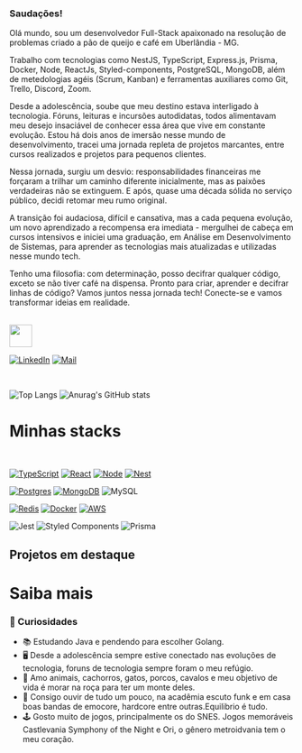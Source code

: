 ### Saudações!

Olá mundo, sou um desenvolvedor Full-Stack apaixonado na resolução de problemas criado a pão de queijo e café em Uberlândia - MG. 

Trabalho com tecnologias como NestJS, TypeScript, Express.js, Prisma, Docker, Node, ReactJs, Styled-components, PostgreSQL, MongoDB, além de metedologias agéis (Scrum, Kanban) e ferramentas auxiliares como Git, Trello, Discord, Zoom.

Desde a adolescência, soube que meu destino estava interligado à tecnologia. Fóruns, leituras e incursões autodidatas, todos alimentavam meu desejo insaciável de conhecer essa área que vive em constante evolução.
Estou há dois anos de imersão nesse mundo de desenvolvimento, tracei uma jornada repleta de projetos marcantes, entre cursos realizados e projetos para pequenos clientes.

Nessa jornada, surgiu um desvio: responsabilidades financeiras me forçaram a trilhar um caminho diferente inicialmente, mas as paixões verdadeiras não se extinguem. E após, quase uma década sólida no serviço público, decidi retomar meu rumo original.

A transição foi audaciosa, difícil e cansativa, mas a cada pequena evolução, um novo aprendizado a recompensa era imediata - mergulhei de cabeça em cursos intensivos e iniciei uma graduação, em Análise em Desenvolvimento de Sistemas, para aprender as tecnologias mais atualizadas e utilizadas nesse mundo tech.

Tenho uma filosofia: com determinação, posso decifrar qualquer código, exceto se não tiver café na dispensa.
Pronto para criar, aprender e decifrar linhas de código? Vamos juntos nessa jornada tech! Conecte-se e vamos transformar ideias em realidade.

<br>
<a href="#saiba-mais">
<img height="40px" src="https://img.shields.io/badge/->saiba_mais<-141321?style=for-the-badge&logo=aseprite&logoColor=F7408A&color:FFF"/>
</a>

</p>

[![LinkedIn](https://img.shields.io/badge/-LinkedIn-141321?style=for-the-badge&logo=linkedin&logoColor=F7408A&color:FFF)](https://www.linkedin.com/in/brandon-neves/)
[![Mail](https://img.shields.io/badge/-Mail_me-141321?style=for-the-badge&logo=gmail&logoColor=F7408A&color:FFF)](mailto:dev.brandon.neves@gmail.com)

<br>

![Top Langs](https://github-readme-stats.vercel.app/api/top-langs/?username=brandon-neves&theme=radical&layout=compact&border_radius=15)
![Anurag's GitHub stats](https://github-readme-stats.vercel.app/api?username=brandon-neves&show_icons=true&theme=radical&layout=compact&border_radius=15&include_all_commits=true)

# Minhas stacks
<br>

[![TypeScript](https://img.shields.io/badge/-TypeScript-007ACC?style=for-the-badge&logo=typescript&logoColor=white)](https://www.typescriptlang.org)
[![React](https://img.shields.io/badge/React-20232A?style=for-the-badge&logo=react&logoColor=61DAFB)](https://react.dev)
[![Node](https://img.shields.io/badge/-Node.js-43853d?style=for-the-badge&logo=nodedotjs&logoColor=white)](https://nodejs.org)
[![Nest](https://img.shields.io/badge/-Nest.js-EA2845?style=for-the-badge&logo=nestjs&logoColor=white)](https://nestjs.com)

[![Postgres](https://img.shields.io/badge/-PostgreSQL-31648c?style=for-the-badge&logo=postgresql&logoColor=white)](https://www.postgresql.org)
[![MongoDB](https://img.shields.io/badge/-MongoDB-00d65c?style=for-the-badge&logo=mongodb&logoColor=white)](https://www.mongodb.com)
![MySQL](https://img.shields.io/badge/mysql-%2300f.svg?style=for-the-badge&logo=mysql&logoColor=white)

[![Redis](https://img.shields.io/badge/redis-%23DD0031.svg?style=for-the-badge&logo=redis&logoColor=white)](https://redis.io)
[![Docker](https://img.shields.io/badge/Docker-2CA5E0?style=for-the-badge&logo=docker&logoColor=white)](https://www.docker.com)
[![AWS](https://img.shields.io/badge/Amazon_AWS-FF9900?style=for-the-badge&logo=amazonaws&logoColor=white)](https://aws.amazon.com)

![Jest](https://img.shields.io/badge/-jest-%23C21325?style=for-the-badge&logo=jest&logoColor=white)
![Styled Components](https://img.shields.io/badge/styled--components-DB7093?style=for-the-badge&logo=styled-components&logoColor=white)
![Prisma](https://img.shields.io/badge/Prisma-3982CE?style=for-the-badge&logo=Prisma&logoColor=white)

## Projetos em destaque


# Saiba mais

### :pushpin: Curiosidades
- 📚 Estudando Java e pendendo para escolher Golang.
- 🖥️ Desde a adolescência sempre estive conectado nas evoluções de tecnologia, foruns de tecnologia sempre foram o meu refúgio.
- 💖 Amo animais, cachorros, gatos, porcos, cavalos e meu objetivo de vida é morar na roça para ter um monte deles.
- 🎵 Consigo ouvir de tudo um pouco, na acadêmia escuto funk e em casa boas bandas de emocore, hardcore entre outras.Equilibrio é tudo.
- 🕹️ Gosto muito de jogos, principalmente os do SNES. Jogos memoráveis Castlevania Symphony of the Night e Ori, o gênero metroidvania tem o meu coração.


<!--
**Brandon-Neves/brandon-neves** is a ✨ _special_ ✨ repository because its `README.md` (this file) appears on your GitHub profile.

Here are some ideas to get you started:

- 🔭 I’m currently working on ...
- 🌱 I’m currently learning ...
- 👯 I’m looking to collaborate on ...
- 🤔 I’m looking for help with ...
- 💬 Ask me about ...
- 📫 How to reach me: ...
- 😄 Pronouns: ...
- ⚡ Fun fact: ...
-->
